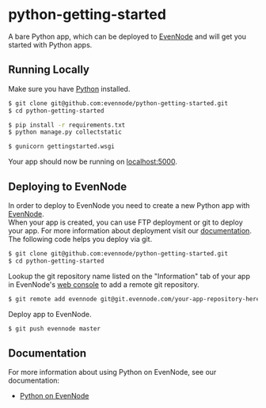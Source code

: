 # python-getting-started

A bare Python app, which can be deployed to [EvenNode](http://www.evennode.com) and will 
get you started with Python apps.

## Running Locally

Make sure you have [Python](http://install.python-guide.org) installed.

```sh
$ git clone git@github.com:evennode/python-getting-started.git
$ cd python-getting-started

$ pip install -r requirements.txt
$ python manage.py collectstatic

$ gunicorn gettingstarted.wsgi
```

Your app should now be running on [localhost:5000](http://localhost:5000/).

## Deploying to EvenNode

In order to deploy to EvenNode you need to create a new Python app with [EvenNode](http://www.evennode.com).  
When your app is created, you can use FTP deployment or git to deploy your app. 
For more information about deployment visit our [documentation](http://www.evennode.com/docs).
The following code helps you deploy via git.  

```sh
$ git clone git@github.com:evennode/python-getting-started.git
$ cd python-getting-started
```

Lookup the git repository name listed on the "Information" tab of your app in 
EvenNode's [web console](https://admin.evennode.com) to add a remote git repository.

```sh
$ git remote add evennode git@git.evennode.com/your-app-repository-here.git
```

Deploy app to EvenNode.

```sh
$ git push evennode master
```

## Documentation

For more information about using Python on EvenNode, see our documentation:

- [Python on EvenNode](http://www.evennode.com/docs/python)
